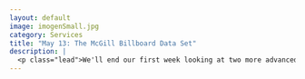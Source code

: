 ```yaml
---
layout: default
image: imogenSmall.jpg
category: Services
title: "May 13: The McGill Billboard Data Set"
description: |
  <p class="lead">We'll end our first week looking at two more advanced studies involving the harmonic structures of songs in the McGill Billboard Data Set. <br/><br/><em>Before class</em> please read/watch the following:<ul><li>Christopher William White, <a href="{{ site.url }}/WhiteQuinnBeginningDRAFT.pdf">gloss on Hidden Markov Modeling in musical studies</a></li><li>Ashley Buygoyne, <a href="http://oatd.org/oatd/record?record=oai%5C:digitool.library.mcgill.ca%5C:107704">Stochastic processes and database-driven musicology</a>, Chapters 4–5, <em>but only the following pages</em></li><ul><li>p. 123 through the end of the first partial paragraph on p. 146</li><li>last paragraph of p. 147 through the end of the first partial paragraph on p. 148</li><li>last paragraph of p. 152 through Table 4.3 on p. 153</li><li>first full paragraph on p. 155 through the end of the first partial paragraph on p. 164</li><li>last partial paragraph on p. 172 through the first partial paragraph on p. 179</li><li>last paragraph of p. 185 through p. 191</li></ul></ul></p>
---
```

